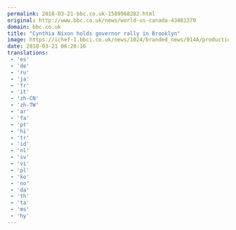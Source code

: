 ```yaml
---
permalink: 2018-03-21-bbc.co.uk-1589968282.html
original: http://www.bbc.co.uk/news/world-us-canada-43481370
domain: bbc.co.uk
title: "Cynthia Nixon holds governor rally in Brooklyn"
image: https://ichef-1.bbci.co.uk/news/1024/branded_news/014A/production/_100503300_p061t0s4.jpg
date: 2018-03-21 06:20:16
translations: 
 - 'es'
 - 'de'
 - 'ru'
 - 'ja'
 - 'fr'
 - 'it'
 - 'zh-CN'
 - 'zh-TW'
 - 'ar'
 - 'fa'
 - 'pt'
 - 'hi'
 - 'tr'
 - 'id'
 - 'nl'
 - 'sv'
 - 'vi'
 - 'pl'
 - 'ko'
 - 'no'
 - 'da'
 - 'th'
 - 'ta'
 - 'ms'
 - 'hy'
---
```


